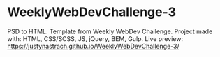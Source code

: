 # WeeklyWebDevChallenge-3
PSD to HTML. 
Template from Weekly WebDev Challenge.
Project made with: HTML, CSS/SCSS, JS, jQuery, BEM, Gulp. 
Live preview: https://justynastrach.github.io/WeeklyWebDevChallenge-3/
